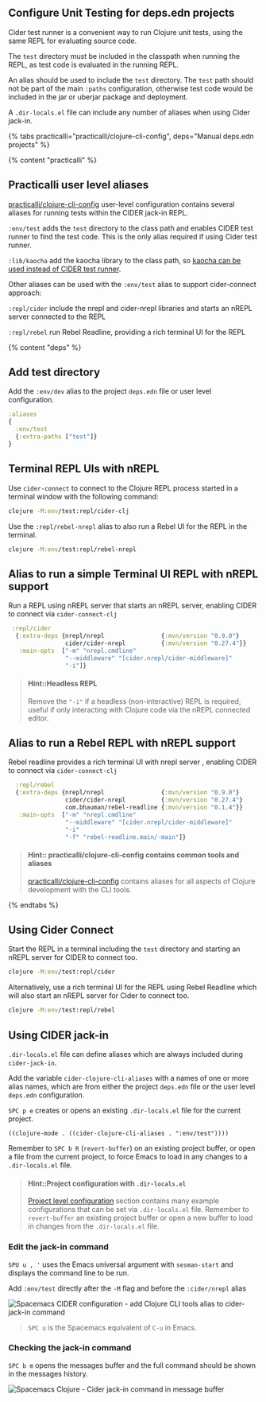 ## Configure Unit Testing for deps.edn projects

Cider test runner is a convenient way to run Clojure unit tests, using the same REPL for evaluating source code.

The `test` directory must be included in the classpath when running the REPL, as test code is evaluated in the running REPL.

An alias should be used to include the `test` directory.  The `test` path should not be part of the main `:paths` configuration, otherwise test code would be included in the jar or uberjar package and deployment.

A `.dir-locals.el` file can include any number of aliases when using Cider jack-in.


{% tabs practicalli="practicalli/clojure-cli-config", deps="Manual deps.edn projects" %}

{% content "practicalli" %}

## Practicalli user level aliases

[practicalli/clojure-cli-config](https://practical.li/clojure/clojure-cli/install/community-tools.html) user-level configuration contains several aliases for running tests within the CIDER jack-in REPL.

`:env/test` adds the `test` directory to the class path and enables CIDER test runner to find the test code.  This is the only alias required if using Cider test runner.

`:lib/kaocha` add the kaocha library to the class path, so [kaocha can be used instead of CIDER test runner](/testing/kaocha-test-runner.md).


Other aliases can be used with the `:env/test` alias to support cider-connect approach:

`:repl/cider` include the nrepl and cider-nrepl libraries and starts an nREPL server connected to the REPL

`:repl/rebel` run Rebel Readline, providing a rich terminal UI for the REPL


{% content "deps" %}

## Add test directory

Add the `:env/dev` alias to the project `deps.edn` file or user level configuration.

```clojure
:aliases
{
  :env/test
  {:extra-paths ["test"]}
}
```

## Terminal REPL UIs with nREPL

Use `cider-connect` to connect to the Clojure REPL process started in a terminal window with the following command:

```bash
clojure -M:env/test:repl/cider-clj
```

Use the `:repl/rebel-nrepl` alias to also run a Rebel UI for the REPL in the terminal.

```bash
clojure -M:env/test:repl/rebel-nrepl
```


## Alias to run a simple Terminal UI REPL with nREPL support

Run a REPL using nREPL server that starts an nREPL server, enabling CIDER to connect via `cider-connect-clj`

```clojure
 :repl/cider
  {:extra-deps {nrepl/nrepl                {:mvn/version "0.9.0"}
                cider/cider-nrepl          {:mvn/version "0.27.4"}}
   :main-opts  ["-m" "nrepl.cmdline"
                "--middleware" "[cider.nrepl/cider-middleware]"
                "-i"]}
```

> #### Hint::Headless REPL
> Remove the `"-i"` if a headless (non-interactive) REPL is required, useful if only interacting with Clojure code via the nREPL connected editor.


## Alias to run a Rebel REPL with nREPL support

Rebel readline provides a rich terminal UI with nrepl server , enabling CIDER to connect via `cider-connect-clj`

```clojure
  :repl/rebel
  {:extra-deps {nrepl/nrepl                {:mvn/version "0.9.0"}
                cider/cider-nrepl          {:mvn/version "0.27.4"}
                com.bhauman/rebel-readline {:mvn/version "0.1.4"}}
   :main-opts  ["-m" "nrepl.cmdline"
                "--middleware" "[cider.nrepl/cider-middleware]"
                "-i"
                "-f" "rebel-readline.main/-main"]}
```

> #### Hint:: practicalli/clojure-cli-config contains common tools and aliases
> [practicalli/clojure-cli-config](https://practical.li/clojure/clojure-cli/install/community-tools.html) contains aliases for all aspects of Clojure development with the CLI tools.

{% endtabs %}


## Using Cider Connect

Start the REPL in a terminal including the `test` directory and starting an nREPL server for CIDER to connect too.

```bash
clojure -M:env/test:repl/cider
```

Alternatively, use a rich terminal UI for the REPL using Rebel Readline which will also start an nREPL server for Cider to connect too.

```bash
clojure -M:env/test:repl/rebel
```


## Using CIDER jack-in

`.dir-locals.el` file can define aliases which are always included during `cider-jack-in`.

Add the variable `cider-clojure-cli-aliases` with a names of one or more alias names, which are from either the project `deps.edn` file or the user level `deps.edn` configuration.

`SPC p e` creates or opens an existing `.dir-locals.el` file for the current project.

```elisp
((clojure-mode . ((cider-clojure-cli-aliases . ":env/test"))))
```

Remember to `SPC b R` (`revert-buffer`) on an existing project buffer, or open a file from the current project, to force Emacs to load in any changes to a `.dir-locals.el` file.

> #### Hint::Project configuration with `.dir-locals.el`
> [Project level configuration](/clojure-projects/project-configuration.md) section contains many example configurations that can be set via `.dir-locals.el` file.  Remember to `revert-buffer` an existing project buffer or open a new buffer to load in changes from the `.dir-locals.el` file.

### Edit the jack-in command

`SPU u , '` uses the Emacs universal argument with `sesman-start` and displays the command line to be run.

Add `:env/test` directly after the `-M` flag and before the `:cider/nrepl` alias

![Spacemacs CIDER configuration - add Clojure CLI tools alias to cider-jack-in command](https://raw.githubusercontent.com/practicalli/graphic-design/live/spacemacs/screenshots/spacemacs-clojure-cider-jack-in-alias-env-test.png)

> `SPC u` is the Spacemacs equivalent of `C-u` in Emacs.


### Checking the jack-in command

`SPC b m` opens the messages buffer and the full command should be shown in the messages history.

![Spacemacs Clojure - Cider jack-in command in message buffer](https://raw.githubusercontent.com/practicalli/graphic-design/live/spacemacs/screenshots/spacemacs-clojure-jack-in-command-in-message-buffer.png)
